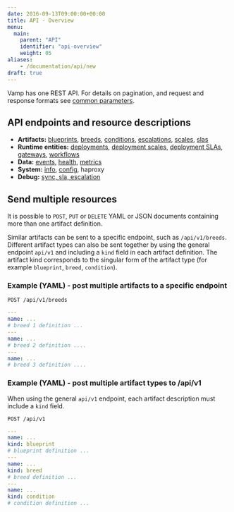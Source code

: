 ```yaml
---
date: 2016-09-13T09:00:00+00:00
title: API - Overview
menu:
  main:
    parent: "API"
    identifier: "api-overview"
    weight: 05
aliases:
    - /documentation/api/new
draft: true
---
```


Vamp has one REST API. For details on pagination, and request and response formats see [common parameters](/documentation/api/v9.9.9/api-common-parameters).

## API endpoints and resource descriptions

* **Artifacts:** [blueprints](/documentation/api/v9.9.9/api-blueprints), [breeds](/documentation/api/v9.9.9/api-breeds), [conditions](/documentation/api/v9.9.9/api-conditions), [escalations](), [scales](/documentation/api/v9.9.9/api-scales), [slas]()
* **Runtime entities:** [deployments](/documentation/api/v9.9.9/api-deployments), [deployment scales](), [deployment SLAs](), [gateways](/documentation/api/v9.9.9/api-gateways), [workflows](/documentation/api/v9.9.9/api-workflows)  
* **Data:** [events](/documentation/api/v9.9.9/api-events), [health](), [metrics]()
* **System:** [info](/documentation/api/v9.9.9/api-info), [config](/documentation/api/v9.9.9/api-config), haproxy
* **Debug:** [sync, sla, escalation]()

## Send multiple resources

It is possible to `POST`, `PUT` or `DELETE` YAML or JSON documents containing more than one artifact definition.

Similar artifacts can be sent to a specific endpoint, such as `/api/v1/breeds`. Different artifact types can also be sent together by using the general endpoint `api/v1` and including a `kind` field in each artifact definition. The artifact kind corresponds to the singular form of the artifact type (for example `blueprint`, `breed`, `condition`).

### Example (YAML) - post multiple artifacts to a specific endpoint 

`POST /api/v1/breeds`

```yaml
---
name: ...
# breed 1 definition ...
---
name: ...
# breed 2 definition ....
---
name: ...
# breed 3 definition ....
```

### Example (YAML) - post multiple artifact types to /api/v1
When using the general `api/v1` endpoint, each artifact description  must include a `kind` field.

`POST /api/v1`

```yaml
---
name: ...
kind: blueprint
# blueprint definition ...
---
name: ...
kind: breed
# breed definition ...
---
name: ...
kind: condition
# condition definition ...
```
